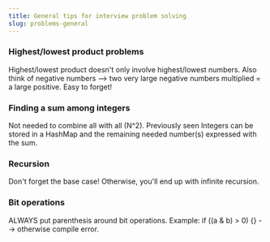 ```yaml
---
title: General tips for interview problem solving
slug: problems-general
---
```


### Highest/lowest product problems
Highest/lowest product doesn't only involve highest/lowest numbers. Also think of negative numbers -->
two very large negative numbers multiplied = a large positive. Easy to forget!

### Finding a sum among integers
Not needed to combine all with all (N^2). Previously seen Integers can be stored in a HashMap and the
remaining needed number(s) expressed with the sum.

### Recursion
Don't forget the base case! Otherwise, you'll end up with infinite recursion.

### Bit operations
ALWAYS put parenthesis around bit operations. Example: if ((a & b) > 0) {}  --> otherwise compile error.
